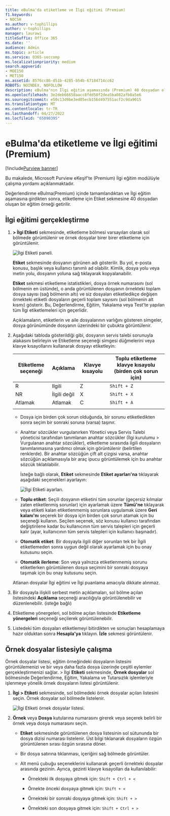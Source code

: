 ```yaml
---
title: eBulma'da etiketleme ve İlgi eğitimi (Premium)
f1.keywords:
- NOCSH
ms.author: v-tophillips
author: v-tophillips
manager: laurawi
titleSuffix: Office 365
ms.date: ''
audience: Admin
ms.topic: article
ms.service: O365-seccomp
ms.localizationpriority: medium
search.appverid:
- MOE150
- MET150
ms.assetid: 8576cc86-d51b-4285-b54b-67184714cc62
ROBOTS: NOINDEX, NOFOLLOW
description: eBulma'nın İlgi eğitim aşamasında (Premium) 40 dosyadan oluşan bir eğitim örneğini etiketleme ve bunlarla çalışma adımlarını öğrenin.
ms.openlocfilehash: 3e2deb66658aacc8fdd50f2dea5ba082afb8a5e6
ms.sourcegitcommit: e50c13d9be3ed05ecb156d497551acf2c9da9015
ms.translationtype: MT
ms.contentlocale: tr-TR
ms.lasthandoff: 04/27/2022
ms.locfileid: "65090395"
---
```

# <a name="tagging-and-relevance-training-in-ediscovery-premium"></a>eBulma'da etiketleme ve İlgi eğitimi (Premium)

[!include[Purview banner](../includes/purview-rebrand-banner.md)]
  
Bu makalede, Microsoft Purview eKeşif'te (Premium) İlgi eğitim modülüyle çalışma yordamı açıklanmaktadır.
  
Değerlendirme eBulma(Premium) içinde tamamlandıktan ve İlgi eğitim aşamasına girdikten sonra, etiketleme için Etiket sekmesine 40 dosyadan oluşan bir eğitim örneği getirilir.
  
## <a name="performing-relevance-training"></a>İlgi eğitimi gerçekleştirme

1. **\> İlgi Etiketi** sekmesinde, etiketleme bölmesi varsayılan olarak sol bölmede görüntülenir ve örnek dosyalar birer birer etiketleme için görüntülenir.

    ![İlgi Etiketi paneli.](../media/0cf19ab4-b427-4a7f-8749-0f4ed9afaf58.png)
  
    **Etiket** sekmesinde dosyanın görünen adı gösterilir. Bu yol, e-posta konusu, başlık veya kullanıcı tanımlı ad olabilir. Kimlik, dosya yolu veya metin yolu, dosyanın yoluna sağ tıklayarak kopyalanabilir.

    **Etiket** sekmesi etiketleme istatistikleri, dosya örnek numarasını (sol bölmenin en üstünde), o anda görüntülenen dosyanın örnekteki toplam dosya sayısı (sağ bölmenin altı) ve siz dosyaları etiketledikçe değişen örnekteki etiketli dosyaların geçerli toplam sayısını (sol bölmenin alt kısmı) gösterir. Bu, Değerlendirme, Eğitim, Yakalama veya Test'te yapılan tüm İlgi etiketlemeleri için geçerlidir.

    Açıklamaların, etiketlerin ve aile dosyalarının varlığını gösteren simgeler, dosya görünümünde dosyanın üzerindeki bir çubukta görüntülenir.

2. Aşağıdaki tabloda gösterildiği gibi, dosyanın servis talebi sorunuyla alakasını belirleyin ve Etiketleme seçeneği simgesi düğmelerini veya klavye kısayollarını kullanarak dosyayı etiketleyin:

   |**Etiketleme seçeneği**|**Açıklama**|**Klavye kısayolu**|**Toplu etiketleme klavye kısayolu (birden çok sorun için)**|
   |-----|-----|-----|-----|
   |R  <br/> |Ilgili  <br/> |Z  <br/> |`Shift + Z`  <br/> |
   |NR  <br/> |İlgili değil  <br/> |X  <br/> |`Shift + X`  <br/> |
   |Atlamak  <br/> |Atlamak  <br/> |C  <br/> |`Shift + A`  <br/> |
   |||||

   - Dosya için birden çok sorun olduğunda, bir sorunu etiketledikten sonra seçim bir sonraki soruna (varsa) taşınır.  

   - Anahtar sözcükler vurgulanırken Yönetici veya Servis Talebi yöneticisi tarafından tanımlanan anahtar sözcükler (İlgi kurulumu \> Vurgulanan anahtar sözcükler), etiketleme sırasında ilgili dosyaların tanımlanmasına yardımcı olmak için görüntülenir (belirtilen renklerde). Bir anahtar sözcüğün çift alt çizgisi varsa, anahtar sözcüğün açıklamasıyla bir araç ipucu görüntülemek için bu anahtar sözcük tıklatılabilir.

     İsteğe bağlı olarak, **Etiket** sekmesinde **Etiket ayarları'na** tıklayarak aşağıdaki seçenekleri ayarlayın:

      ![İlgi Etiketi ayarları.](../media/533e89fa-7eb4-409e-ab07-f5aab9296dd8.png)
  
   - **Toplu etiket**: Seçili dosyanın etiketini tüm sorunlar (geçersiz kılmalar zaten etiketlenmiş sorunlar) için ayarlamak üzere **Tümü'ne** tıklayarak veya etiketi kalan etiketlenmemiş sorunlara uygulamak üzere **Geri kalanı'nı** seçerek bir dosya için birden çok sorun atamak için bu seçeneği kullanın. Seçilen seçenek, söz konusu kullanıcı tarafından değiştirilene kadar bu kullanıcının tüm servis talepleri için geçerli kalır (ayar, kullanıcının tüm servis talepleri için kullanıcı başınadır).

   - **Otomatik etiket**: Bir dosyayla ilgili diğer sorunları tek bir İlgili etiketlemeden sonra uygun değil olarak ayarlamak için bu onay kutusunu seçin.

   - **Otomatik ilerleme**: Son veya yalnızca etiketlenmemiş sorunu etiketlerken görüntülenen dosya seçimini bir sonraki dosyaya taşımak için bu onay kutusunu seçin.

    Atlanan dosyalar İlgi eğitimi ve İlgi puanlama amacıyla dikkate alınmaz.

3. Bir dosyayla ilişkili serbest metin açıklamaları, sol bölme açılan listesindeki **Açıklama** seçeneği aracılığıyla görüntülenebilir ve düzenlenebilir. (isteğe bağlı)

4. Etiketleme yönergeleri, sol bölme açılan listesinde **Etiketleme yönergeleri** seçeneği seçilerek görüntülenebilir.

5. Listedeki tüm dosyaları etiketlemeyi bitirdikten ve sonuçları hesaplamaya hazır olduktan sonra **Hesapla'ya** tıklayın. **İzle** sekmesi görüntülenir.  

## <a name="working-with-the-sample-files-list"></a>Örnek dosyalar listesiyle çalışma

Örnek dosyalar listesi, eğitim örneğindeki dosyaların listesini görüntülemenizi ve bir veya daha fazla dosya üzerinde çeşitli eylemler gerçekleştirmenizi sağlar.  \> İlgi **Etiketi** sekmesinde, **Örnek dosyalar** sol bölmesinde Değerlendirme, Eğitim, Yakalama ve Tutarsızlık işlemleriyle işlenmeye yönelik örnek dosyaların listesi görüntülenir.
  
1. **İlgi \> Etiketi** sekmesinde, sol bölmedeki örnek dosyalar açılan listesini seçin. Örnek dosyalar sol bölmede listelenir.

    ![İlgi Etiketi örnek dosyalar listesi.](../media/fd058bdd-645a-4af1-a1eb-bff08581cb18.png)
  
2. **Örnek** veya **Dosya** kutularına numarasını girerek veya seçerek belirli bir örnek veya dosya numarasını seçin.

   - **Etiket** sekmesinde görüntülenen dosya listesinin sol sütununda bir dosya dizisi numarası listelenir. Üst bilgi tıklanarak dosyaların özgün görüntülenen sırası özgün sırasına döner.

   - Bir dosya satırına tıklanması, içeriğini sağ bölmede görüntüler.

   - Alt menü çubuğu seçeneklerini kullanarak geçerli örnekteki dosyalar arasında gezinin. Ayrıca, gezinti klavye kısayolları da kullanılabilir:
  
     - Örnekteki ilk dosyaya gitmek için: `Shift + Ctrl + <`

     - Örnekte önceki dosyaya gitmek için: `Shift + <`

     - Örnekteki bir sonraki dosyaya gitmek için: `Shift + >`

     - Örnekteki son dosyaya gitmek için: `Shift + Ctrl + >`
